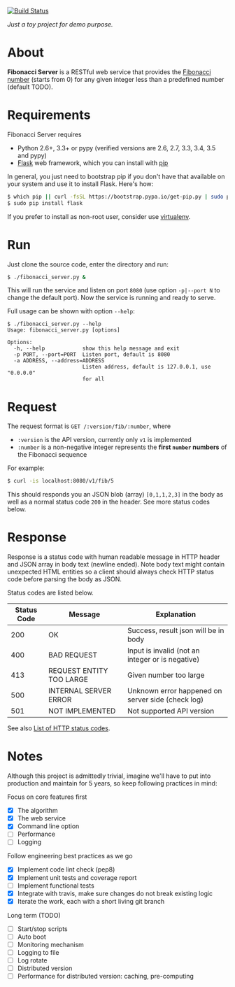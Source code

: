 [![Build Status](https://travis-ci.org/ymattw/fibonacci-server.svg?branch=master)](https://travis-ci.org/ymattw/fibonacci-server)

_Just a toy project for demo purpose._

# About

**Fibonacci Server** is a RESTful web service that provides the [Fibonacci
number](https://en.wikipedia.org/wiki/Fibonacci_number) (starts from 0) for any
given integer less than a predefined number (default TODO).

# Requirements

Fibonacci Server requires

- Python 2.6+, 3.3+ or pypy (verified versions are 2.6, 2.7, 3.3, 3.4, 3.5 and pypy)
- [Flask](http://flask.pocoo.org/) web framework, which you can install with
  [pip](https://pip.pypa.io/en/stable/)

In general, you just need to bootstrap pip if you don't have that available on
your system and use it to install Flask.  Here's how:

```bash
$ which pip || curl -fsSL https://bootstrap.pypa.io/get-pip.py | sudo python
$ sudo pip install flask
```

If you prefer to install as non-root user, consider use
[virtualenv](http://docs.python-guide.org/en/latest/dev/virtualenvs/).

# Run

Just clone the source code, enter the directory and run:

```bash
$ ./fibonacci_server.py &
```

This will run the service and listen on port `8080` (use option `-p|--port N`
to change the default port). Now the service is running and ready to serve.

Full usage can be shown with option `--help`:

```
$ ./fibonacci_server.py --help
Usage: fibonacci_server.py [options]

Options:
  -h, --help            show this help message and exit
  -p PORT, --port=PORT  Listen port, default is 8080
  -a ADDRESS, --address=ADDRESS
                        Listen address, default is 127.0.0.1, use "0.0.0.0"
                        for all
```

# Request

The request format is `GET /:version/fib/:number`, where

- `:version` is the API version, currently only `v1` is implemented
- `:number` is a non-negative integer represents the **first `number` numbers**
  of the Fibonacci sequence

For example:

```bash
$ curl -is localhost:8080/v1/fib/5
```

This should responds you an JSON blob (array) `[0,1,1,2,3]` in the body as well
as a normal status code `200` in the header.  See more status codes below.

# Response

Response is a status code with human readable message in HTTP header and JSON
array in body text (newline ended).  Note body text might contain unexpected
HTML entities so a client should always check HTTP status code before parsing
the body as JSON.

Status codes are listed below.

| Status Code   | Message                  | Explanation                                       |
| ------------- | ------------------------ | ------------------------------------------------- |
| 200           | OK                       | Success, result json will be in body              |
| 400           | BAD REQUEST              | Input is invalid (not an integer or is negative)  |
| 413           | REQUEST ENTITY TOO LARGE | Given number too large                            |
| 500           | INTERNAL SERVER ERROR    | Unknown error happened on server side (check log) |
| 501           | NOT IMPLEMENTED          | Not supported API version                         |

See also [List of HTTP status codes](https://en.wikipedia.org/wiki/List_of_HTTP_status_codes).

# Notes

Although this project is admittedly trivial, imagine we'll have to put into
production and maintain for 5 years, so keep following practices in mind:

Focus on core features first

- [X] The algorithm
- [X] The web service
- [X] Command line option
- [ ] Performance
- [ ] Logging

Follow engineering best practices as we go

- [X] Implement code lint check (pep8)
- [X] Implement unit tests and coverage report
- [ ] Implement functional tests
- [X] Integrate with travis, make sure changes do not break existing logic
- [X] Iterate the work, each with a short living git branch

Long term (TODO)

- [ ] Start/stop scripts
- [ ] Auto boot
- [ ] Monitoring mechanism
- [ ] Logging to file
- [ ] Log rotate
- [ ] Distributed version
- [ ] Performance for distributed version: caching, pre-computing
